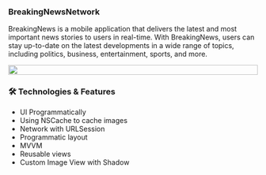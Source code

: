 ### **BreakingNewsNetwork**

BreakingNews is a mobile application that delivers the latest and most important news stories to users in real-time. 
With BreakingNews, users can stay up-to-date on the latest developments in a wide range of topics, including politics, business, entertainment, sports, and more. 
  
<p align="center">
<img src="https://i.imgur.com/dBaSKWF.gif" height="20" width="100%"> 

### 🛠️ Technologies & Features
  
- UI Programmatically
- Using NSCache to cache images
- Network with URLSession
- Programmatic layout
- MVVM
- Reusable views
- Custom Image View with Shadow
